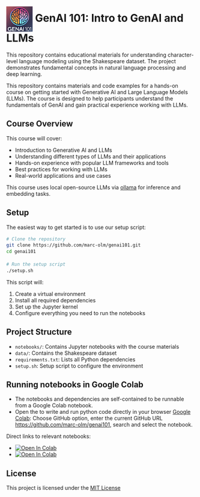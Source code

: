 #  <img src="docs/images/genai101-logo.png" alt="GenAI 101 Logo" width="70" align="center"/> GenAI 101: Intro to GenAI and LLMs

This repository contains educational materials for understanding character-level language modeling using the Shakespeare dataset. The project demonstrates fundamental concepts in natural language processing and deep learning.

This repository contains materials and code examples for a hands-on course on getting started with Generative AI and Large Language Models (LLMs). The course is designed to help participants understand the fundamentals of GenAI and gain practical experience working with LLMs.

## Course Overview

This course will cover:
- Introduction to Generative AI and LLMs
- Understanding different types of LLMs and their applications
- Hands-on experience with popular LLM frameworks and tools
- Best practices for working with LLMs
- Real-world applications and use cases

This course uses local open-source LLMs via [ollama](https://ollama.com/) for inference and embedding tasks.

## Setup

The easiest way to get started is to use our setup script:

```bash
# Clone the repository
git clone https://github.com/marc-olm/genai101.git
cd genai101

# Run the setup script
./setup.sh
```

This script will:
1. Create a virtual environment
2. Install all required dependencies
3. Set up the Jupyter kernel
4. Configure everything you need to run the notebooks

## Project Structure

- `notebooks/`: Contains Jupyter notebooks with the course materials
- `data/`: Contains the Shakespeare dataset
- `requirements.txt`: Lists all Python dependencies
- `setup.sh`: Setup script to configure the environment

## Running notebooks in Google Colab 
- The notebooks and dependencies are self-contained to be runnable from a Google Colab notebook. 
- Open the to write and run python code directly in your browser [Google Colab](https://colab.research.google.com/): Choose GitHub option, enter the current GitHub URL https://github.com/marc-olm/genai101, search and select the notebook. 

Direct links to relevant notebooks: 
- [![Open In Colab](https://colab.research.google.com/assets/colab-badge.svg)](https://colab.research.google.com/github/marc-olm/genai101/blob/main/notebooks/tokenization_and_embeddings.ipynb)
- [![Open In Colab](https://colab.research.google.com/assets/colab-badge.svg)](https://colab.research.google.com/github/marc-olm/genai101/blob/main/notebooks/rag_playground.ipynb)


## License

This project is licensed under the [MIT License](license)